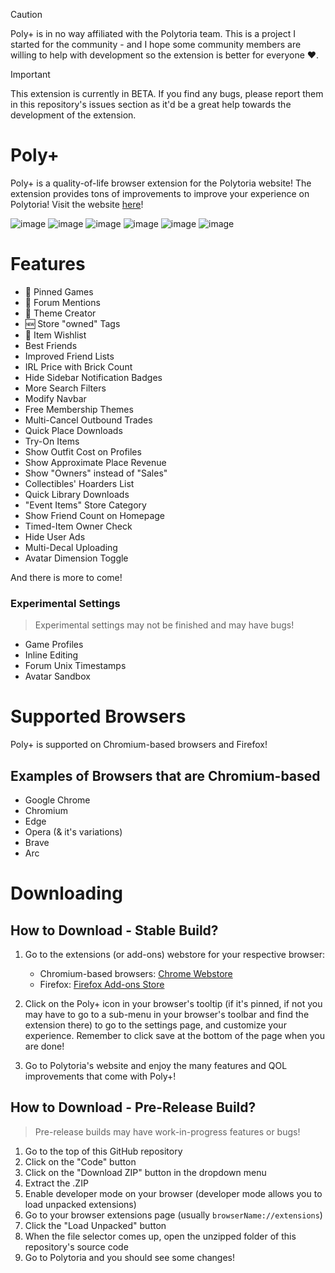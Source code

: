 > [!CAUTION]
> Poly+ is in no way affiliated with the Polytoria team. This is a project I started for the community - and I hope some community members are willing to help with development so the extension is better for everyone ❤️.

> [!IMPORTANT]
> This extension is currently in BETA. If you find any bugs, please report them in this repository's issues section as it'd be a great help towards the development of the extension.

# Poly+

Poly+ is a quality-of-life browser extension for the Polytoria website! The extension provides tons of improvements to improve your experience on Polytoria! Visit the website [here](https://polyplus.vercel.app/)!

![image](https://img.shields.io/badge/Google_chrome-4285F4?style=for-the-badge&logo=Google-chrome&logoColor=white)
![image](https://img.shields.io/badge/Microsoft_Edge-0078D7?style=for-the-badge&logo=Microsoft-edge&logoColor=white)
![image](https://img.shields.io/badge/Opera-FF1B2D?style=for-the-badge&logo=Opera&logoColor=white)
![image](https://img.shields.io/badge/Brave-FF1B2D?style=for-the-badge&logo=Brave&logoColor=white)
![image](https://img.shields.io/badge/Vivaldi-EF3939?style=for-the-badge&logo=Vivaldi&logoColor=white)
![image](https://img.shields.io/badge/Firefox-000?style=for-the-badge&logo=Firefox&logoColor=white)

# Features

- 📍 Pinned Games
- 📣 Forum Mentions
- 🎨 Theme Creator
- 🆕 Store "owned" Tags
- 🧾 Item Wishlist
- Best Friends
- Improved Friend Lists
- IRL Price with Brick Count
- Hide Sidebar Notification Badges
- More Search Filters
- Modify Navbar
- Free Membership Themes
- Multi-Cancel Outbound Trades
- Quick Place Downloads
- Try-On Items
- Show Outfit Cost on Profiles
- Show Approximate Place Revenue
- Show "Owners" instead of "Sales"
- Collectibles' Hoarders List
- Quick Library Downloads
- "Event Items" Store Category
- Show Friend Count on Homepage
- Timed-Item Owner Check
- Hide User Ads
- Multi-Decal Uploading
- Avatar Dimension Toggle

And there is more to come!

### Experimental Settings

> Experimental settings may not be finished and may have bugs!

- Game Profiles
- Inline Editing
- Forum Unix Timestamps
- Avatar Sandbox

# Supported Browsers

Poly+ is supported on Chromium-based browsers and Firefox!

## Examples of Browsers that are Chromium-based

- Google Chrome
- Chromium
- Edge
- Opera (& it's variations)
- Brave
- Arc

# Downloading

## How to Download - Stable Build?

1. Go to the extensions (or add-ons) webstore for your respective browser:
    - Chromium-based browsers: [Chrome Webstore](https://chromewebstore.google.com/detail/poly+/feafepokhecfmimpepbpccmcnjbcbklg)
    - Firefox: [Firefox Add-ons Store](https://addons.mozilla.org/en-US/firefox/addon/polytoriaplus/)

2. Click on the Poly+ icon in your browser's tooltip (if it's pinned, if not you may have to go to a sub-menu in your browser's toolbar and find the extension there) to go to the settings page, and customize your experience. Remember to click save at the bottom of the page when you are done!

3. Go to Polytoria's website and enjoy the many features and QOL improvements that come with Poly+!

## How to Download - Pre-Release Build?

> Pre-release builds may have work-in-progress features or bugs!

1. Go to the top of this GitHub repository
2. Click on the "Code" button
3. Click on the "Download ZIP" button in the dropdown menu
4. Extract the .ZIP
5. Enable developer mode on your browser (developer mode allows you to load unpacked extensions)
6. Go to your browser extensions page (usually `browserName://extensions`)
7. Click the "Load Unpacked" button
8. When the file selector comes up, open the unzipped folder of this repository's source code
9. Go to Polytoria and you should see some changes!